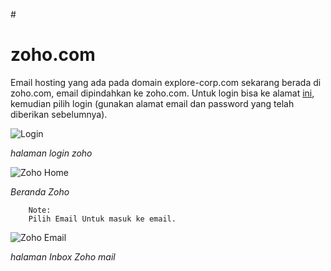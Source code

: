 #<h1><i class="fa fa-inbox"></i> zoho.com</h1>

Email hosting yang ada pada domain explore-corp.com sekarang berada di zoho.com, email dipindahkan ke zoho.com. Untuk login bisa ke alamat [ini](https://www.zoho.com/), kemudian pilih login (gunakan alamat email dan password yang telah diberikan sebelumnya).

![Login](../img/zoho-login.jpg)

*halaman login zoho*

![Zoho Home](../img/zoho-home.jpg)

*Beranda Zoho*

		Note:
		Pilih Email Untuk masuk ke email.

![Zoho Email](../img/email-zoho.jpg)

*halaman Inbox Zoho mail*
